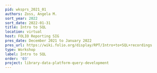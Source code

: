 ```yaml
---
pid: wksprs_2021_01
authors: Zoss, Angela M.
sort_year: 2022
sort_date: 2022-01-31
title: Intro to SQL
location: virtual
host: FOLIO Reporting SIG
pres_date: December 2021 to January 2022
pres_url: https://wiki.folio.org/display/RPT/Intro+to+SQL+recordings
type: Workshop
label: Intro to SQL
order: '03'
project: library-data-platform-query-development
---
```

